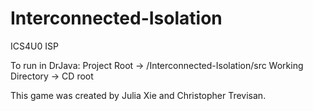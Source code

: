 # Interconnected-Isolation
ICS4U0 ISP
<p>
To run in DrJava:
	Project Root -> /Interconnected-Isolation/src
	Working Directory -> CD root
</p>
<p>
This game was created by Julia Xie and Christopher Trevisan.
</p>
